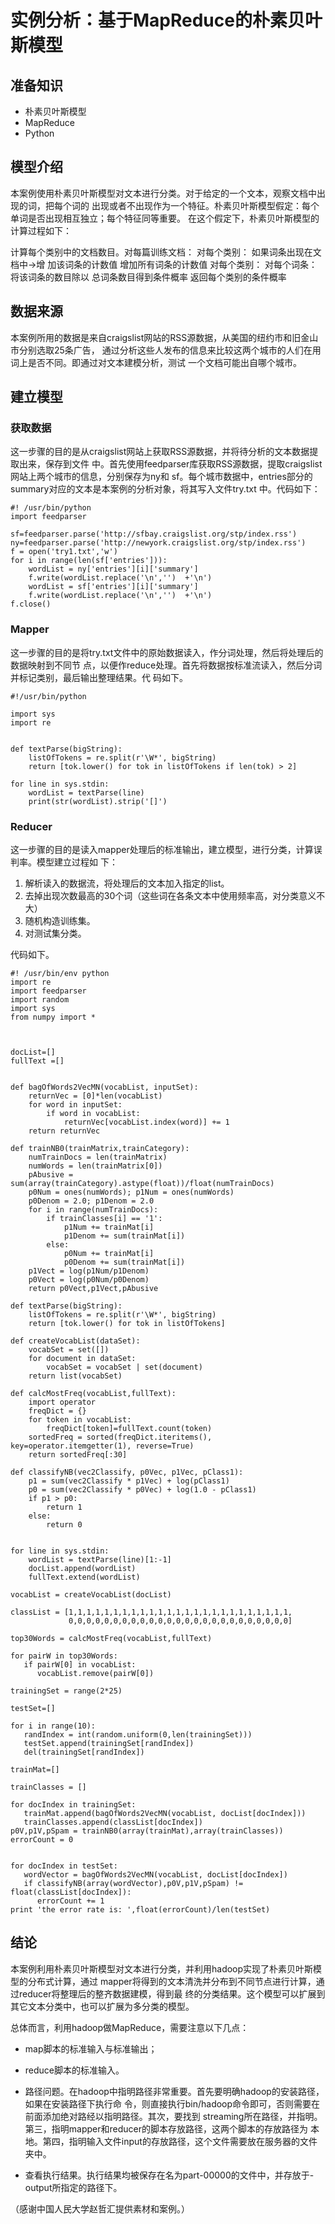 # 实例分析：基于MapReduce的朴素贝叶斯模型


## 准备知识

* 朴素贝叶斯模型
* MapReduce
* Python

## 模型介绍

本案例使用朴素贝叶斯模型对文本进行分类。对于给定的一个文本，观察文档中出现的词，把每个词的
出现或者不出现作为一个特征。朴素贝叶斯模型假定：每个单词是否出现相互独立；每个特征同等重要。
在这个假定下，朴素贝叶斯模型的计算过程如下：

计算每个类别中的文档数目。对每篇训练文档： 对每个类别： 如果词条出现在文档中→增
加该词条的计数值 增加所有词条的计数值 对每个类别： 对每个词条： 将该词条的数目除以
总词条数目得到条件概率 返回每个类别的条件概率

## 数据来源

本案例所用的数据是来自craigslist网站的RSS源数据，从美国的纽约市和旧金山市分别选取25条广告，
通过分析这些人发布的信息来比较这两个城市的人们在用词上是否不同。即通过对文本建模分析，测试
一个文档可能出自哪个城市。

## 建立模型

### 获取数据

这一步骤的目的是从craigslist网站上获取RSS源数据，并将待分析的文本数据提取出来，保存到文件
中。首先使用feedparser库获取RSS源数据，提取craigslist网站上两个城市的信息，分别保存为ny和
sf。每个城市数据中，entries部分的summary对应的文本是本案例的分析对象，将其写入文件try.txt
中。代码如下：

	#! /usr/bin/python
	import feedparser

	sf=feedparser.parse('http://sfbay.craigslist.org/stp/index.rss')
	ny=feedparser.parse('http://newyork.craigslist.org/stp/index.rss')
	f = open('try1.txt','w')
	for i in range(len(sf['entries'])):
        wordList = ny['entries'][i]['summary']
        f.write(wordList.replace('\n','')  +'\n')
        wordList = sf['entries'][i]['summary']
        f.write(wordList.replace('\n','')  +'\n')
	f.close()


### Mapper

这一步骤的目的是将try.txt文件中的原始数据读入，作分词处理，然后将处理后的数据映射到不同节
	点，以便作reduce处理。首先将数据按标准流读入，然后分词并标记类别，最后输出整理结果。代
	码如下。


    #!/usr/bin/python

	import sys
	import re


	def textParse(bigString):
	    listOfTokens = re.split(r'\W*', bigString)
	    return [tok.lower() for tok in listOfTokens if len(tok) > 2]

	for line in sys.stdin:
	    wordList = textParse(line)
	    print(str(wordList).strip('[]')



### Reducer

这一步骤的目的是读入mapper处理后的标准输出，建立模型，进行分类，计算误判率。模型建立过程如
下：

1. 解析读入的数据流，将处理后的文本加入指定的list。
2. 去掉出现次数最高的30个词（这些词在各条文本中使用频率高，对分类意义不大）
3. 随机构造训练集。
4. 对测试集分类。

代码如下。

	#! /usr/bin/env python
	import re
	import feedparser
	import random
	import sys
	from numpy import *



	docList=[]
	fullText =[]


	def bagOfWords2VecMN(vocabList, inputSet):
	    returnVec = [0]*len(vocabList)
	    for word in inputSet:
	        if word in vocabList:
	            returnVec[vocabList.index(word)] += 1
	    return returnVec

	def trainNB0(trainMatrix,trainCategory):
	    numTrainDocs = len(trainMatrix)
	    numWords = len(trainMatrix[0])
	    pAbusive = sum(array(trainCategory).astype(float))/float(numTrainDocs)
	    p0Num = ones(numWords); p1Num = ones(numWords)
	    p0Denom = 2.0; p1Denom = 2.0
	    for i in range(numTrainDocs):
	        if trainClasses[i] == '1':
	            p1Num += trainMat[i]
	            p1Denom += sum(trainMat[i])
	        else:
	            p0Num += trainMat[i]
	            p0Denom += sum(trainMat[i])
	    p1Vect = log(p1Num/p1Denom)
	    p0Vect = log(p0Num/p0Denom)
	    return p0Vect,p1Vect,pAbusive

	def textParse(bigString):
	    listOfTokens = re.split(r'\W*', bigString)
	    return [tok.lower() for tok in listOfTokens]

	def createVocabList(dataSet):
	    vocabSet = set([])
	    for document in dataSet:
	        vocabSet = vocabSet | set(document)
	    return list(vocabSet)

	def calcMostFreq(vocabList,fullText):
	    import operator
	    freqDict = {}
	    for token in vocabList:
	        freqDict[token]=fullText.count(token)
	    sortedFreq = sorted(freqDict.iteritems(), key=operator.itemgetter(1), reverse=True)
	    return sortedFreq[:30]

	def classifyNB(vec2Classify, p0Vec, p1Vec, pClass1):
	    p1 = sum(vec2Classify * p1Vec) + log(pClass1)
	    p0 = sum(vec2Classify * p0Vec) + log(1.0 - pClass1)
	    if p1 > p0:
	        return 1
	    else:
	        return 0


	for line in sys.stdin:
	    wordList = textParse(line)[1:-1]
	    docList.append(wordList)
	    fullText.extend(wordList)

	vocabList = createVocabList(docList)

	classList = [1,1,1,1,1,1,1,1,1,1,1,1,1,1,1,1,1,1,1,1,1,1,1,1,1,
	             0,0,0,0,0,0,0,0,0,0,0,0,0,0,0,0,0,0,0,0,0,0,0,0,0]

	top30Words = calcMostFreq(vocabList,fullText)

	for pairW in top30Words:
	   if pairW[0] in vocabList:
	      vocabList.remove(pairW[0])

	trainingSet = range(2*25)

	testSet=[]

	for i in range(10):
	   randIndex = int(random.uniform(0,len(trainingSet)))
	   testSet.append(trainingSet[randIndex])
	   del(trainingSet[randIndex])

	trainMat=[]

	trainClasses = []

	for docIndex in trainingSet:
	   trainMat.append(bagOfWords2VecMN(vocabList, docList[docIndex]))
	   trainClasses.append(classList[docIndex])
	p0V,p1V,pSpam = trainNB0(array(trainMat),array(trainClasses))
	errorCount = 0


	for docIndex in testSet:
	   wordVector = bagOfWords2VecMN(vocabList, docList[docIndex])
	   if classifyNB(array(wordVector),p0V,p1V,pSpam) != float(classList[docIndex]):
	      errorCount += 1
	print 'the error rate is: ',float(errorCount)/len(testSet)



## 结论

本案例利用朴素贝叶斯模型对文本进行分类，并利用hadoop实现了朴素贝叶斯模型的分布式计算，通过
mapper将得到的文本清洗并分布到不同节点进行计算，通过reducer将整理后的整齐数据建模，得到最
终的分类结果。这个模型可以扩展到其它文本分类中，也可以扩展为多分类的模型。

总体而言，利用hadoop做MapReduce，需要注意以下几点：

- map脚本的标准输入与标准输出；

- reduce脚本的标准输入。

- 路径问题。在hadoop中指明路径非常重要。首先要明确hadoop的安装路径，如果在安装路径下执行命
令，则直接执行bin/hadoop命令即可，否则需要在前面添加绝对路经以指明路径。其次，要找到
streaming所在路径，并指明。第三，指明mapper和reducer的脚本存放路径，这两个脚本的存放路径为
本地。第四，指明输入文件input的存放路径，这个文件需要放在服务器的文件夹中。


- 查看执行结果。执行结果均被保存在名为part-00000的文件中，并存放于-output所指定的路径下。


（感谢中国人民大学赵哲汇提供素材和案例。）
